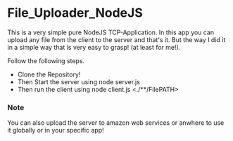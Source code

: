 <h1>File_Uploader_NodeJS</h1>
<p>This is a very simple pure NodeJS TCP-Application. In this app you can upload any file from the client to the server and that's it. But the way I did it in a simple way that is very easy to grasp! (at least for me!).</p>
<p>Follow the following steps.</p>
<ul>
  <li>Clone the Repository!</li>
  <li>Then Start the server using node server.js</li>
  <li>Then run the client using node client.js <./**/FilePATH> </li>
</ul>

<h3>Note</h3>
You can also upload the server to amazon web services or anwhere to use it globally or in your specific app!
